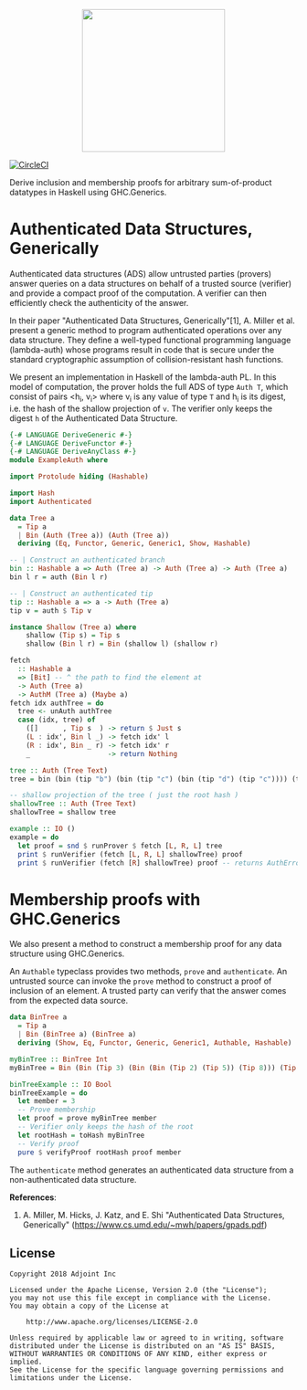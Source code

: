 <p align="center">
  <a href="http://www.adjoint.io"><img src="https://www.adjoint.io/images/logo-small.png" width="250"/></a>
</p>

[![CircleCI](https://circleci.com/gh/adjoint-io/auth-adt.svg?style=svg&circle-token=ab946f8d110bbc5e7fe0550d05d414a1fcbcedb0)](https://circleci.com/gh/adjoint-io/auth-adt)

Derive inclusion and membership proofs for arbitrary sum-of-product datatypes
in Haskell using GHC.Generics.

Authenticated Data Structures, Generically
=========================================

Authenticated data structures (ADS) allow untrusted parties (provers) answer queries on a data
structures on behalf of a trusted source (verifier) and provide a compact proof of the computation.
A verifier can then efficiently check the authenticity of the answer.

In their paper "Authenticated Data Structures, Generically"[1], A. Miller et al. present a generic
method to program authenticated operations over any data structure.
They define a well-typed functional programming language (lambda-auth) whose programs result in code
that is secure under the standard cryptographic assumption of collision-resistant hash functions.

We present an implementation in Haskell of the lambda-auth PL. In this model of computation,
the prover holds the full ADS of type `Auth T`, which consist of pairs <h<sub>i</sub>, v<sub>i</sub>>
where v<sub>i</sub> is any value of type `T` and h<sub>i</sub> is its digest, i.e. the hash of the
shallow projection of `v`. The verifier only keeps the digest `h` of the Authenticated Data Structure.

```haskell
{-# LANGUAGE DeriveGeneric #-}
{-# LANGUAGE DeriveFunctor #-}
{-# LANGUAGE DeriveAnyClass #-}
module ExampleAuth where

import Protolude hiding (Hashable)

import Hash
import Authenticated

data Tree a
  = Tip a
  | Bin (Auth (Tree a)) (Auth (Tree a))
  deriving (Eq, Functor, Generic, Generic1, Show, Hashable)

-- | Construct an authenticated branch
bin :: Hashable a => Auth (Tree a) -> Auth (Tree a) -> Auth (Tree a)
bin l r = auth (Bin l r)

-- | Construct an authenticated tip
tip :: Hashable a => a -> Auth (Tree a)
tip v = auth $ Tip v

instance Shallow (Tree a) where
    shallow (Tip s) = Tip s
    shallow (Bin l r) = Bin (shallow l) (shallow r)

fetch
  :: Hashable a
  => [Bit] -- ^ the path to find the element at
  -> Auth (Tree a)
  -> AuthM (Tree a) (Maybe a)
fetch idx authTree = do
  tree <- unAuth authTree
  case (idx, tree) of
    ([]      , Tip s  ) -> return $ Just s
    (L : idx', Bin l _) -> fetch idx' l
    (R : idx', Bin _ r) -> fetch idx' r
    _                   -> return Nothing

tree :: Auth (Tree Text)
tree = bin (bin (tip "b") (bin (tip "c") (bin (tip "d") (tip "c")))) (tip "a")

-- shallow projection of the tree ( just the root hash )
shallowTree :: Auth (Tree Text)
shallowTree = shallow tree

example :: IO ()
example = do
  let proof = snd $ runProver $ fetch [L, R, L] tree
  print $ runVerifier (fetch [L, R, L] shallowTree) proof
  print $ runVerifier (fetch [R] shallowTree) proof -- returns AuthError because hashes don't match


```

Membership proofs with GHC.Generics
===================================

We also present a method to construct a membership proof for any data structure using GHC.Generics.

An `Authable` typeclass provides two methods, `prove` and `authenticate`.
An untrusted source can invoke the `prove` method to construct a proof of inclusion of an element.
A trusted party can verify that the answer comes from the expected data source.

```haskell
data BinTree a
  = Tip a
  | Bin (BinTree a) (BinTree a)
  deriving (Show, Eq, Functor, Generic, Generic1, Authable, Hashable)

myBinTree :: BinTree Int
myBinTree = Bin (Bin (Tip 3) (Bin (Bin (Tip 2) (Tip 5)) (Tip 8))) (Tip 1)

binTreeExample :: IO Bool
binTreeExample = do
  let member = 3
  -- Prove membership
  let proof = prove myBinTree member
  -- Verifier only keeps the hash of the root
  let rootHash = toHash myBinTree
  -- Verify proof
  pure $ verifyProof rootHash proof member
```

The `authenticate` method generates an authenticated data structure from a non-authenticated data structure.













**References**:
1. A. Miller, M. Hicks, J. Katz, and E. Shi "Authenticated Data Structures, Generically" (https://www.cs.umd.edu/~mwh/papers/gpads.pdf)


License
-------

```
Copyright 2018 Adjoint Inc

Licensed under the Apache License, Version 2.0 (the "License");
you may not use this file except in compliance with the License.
You may obtain a copy of the License at

    http://www.apache.org/licenses/LICENSE-2.0

Unless required by applicable law or agreed to in writing, software
distributed under the License is distributed on an "AS IS" BASIS,
WITHOUT WARRANTIES OR CONDITIONS OF ANY KIND, either express or implied.
See the License for the specific language governing permissions and
limitations under the License.
```
